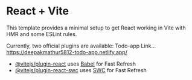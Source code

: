 # React + Vite

This template provides a minimal setup to get React working in Vite with HMR and some ESLint rules.

Currently, two official plugins are available:
Todo-app Link...
https://deepakmathur5812-todo-app.netlify.app/

- [@vitejs/plugin-react](https://github.com/vitejs/vite-plugin-react/blob/main/packages/plugin-react/README.md) uses [Babel](https://babeljs.io/) for Fast Refresh
- [@vitejs/plugin-react-swc](https://github.com/vitejs/vite-plugin-react-swc) uses [SWC](https://swc.rs/) for Fast Refresh
